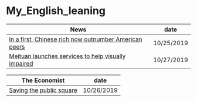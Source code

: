 # My_English_leaning

News|date
-|-
[ In a first, Chinese rich now outnumber American peers](https://github.com/lihe/My_English_learning/issues/1)|10/25/2019
[Meituan launches services to help visually impaired](https://github.com/lihe/My_English_learning/issues/3)|10/27/2019


The Economist|date
-|-
[Saving the public square](https://github.com/lihe/My_English_learning/issues/2) | 10/26/2019
